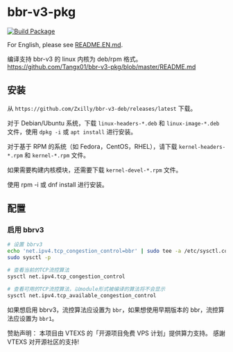 # bbr-v3-pkg

[![Build Package](https://github.com/Zxilly/bbr-v3-pkg/actions/workflows/build.yml/badge.svg)](https://github.com/Zxilly/bbr-v3-pkg/actions/workflows/build.yml)

For English, please see [README.EN.md](README.EN.md).

编译支持 bbr-v3 的 linux 内核为 deb/rpm 格式。https://github.com/Tangx01/bbr-v3-pkg/blob/master/README.md

## 安装

从 `https://github.com/Zxilly/bbr-v3-deb/releases/latest` 下载。

对于 Debian/Ubuntu 系统，下载 `linux-headers-*.deb` 和 `linux-image-*.deb` 文件，使用 `dpkg -i` 或 `apt install` 进行安装。

对于基于 RPM 的系统（如 Fedora，CentOS，RHEL），请下载 `kernel-headers-*.rpm` 和 `kernel-*.rpm` 文件。

如果需要构建内核模块，还需要下载 `kernel-devel-*.rpm` 文件。

使用 rpm -i 或 dnf install 进行安装。


## 配置

### 启用 bbrv3

```bash
# 设置 bbrv3
echo 'net.ipv4.tcp_congestion_control=bbr' | sudo tee -a /etc/sysctl.conf
sudo sysctl -p

# 查看当前的TCP流控算法
sysctl net.ipv4.tcp_congestion_control

# 查看可用的TCP流控算法，以module形式被编译的算法将不会显示
sysctl net.ipv4.tcp_available_congestion_control
```

如果想启用 bbrv3，流控算法应设置为 `bbr`，如果想使用早期版本的 bbr，流控算法应设置为 `bbr1`。

赞助声明：
本项目由 VTEXS 的「开源项目免费 VPS 计划」提供算力支持。
感謝 VTEXS 对开源社区的支持!
